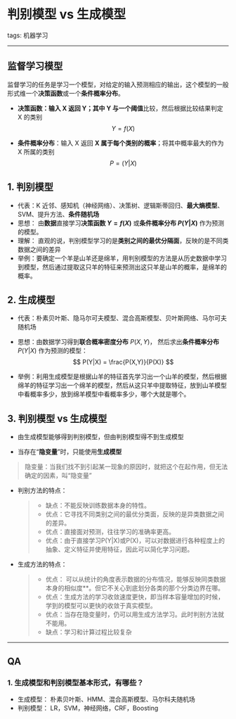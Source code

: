 # 判别模型 vs 生成模型

tags: 机器学习

---

## 监督学习模型

监督学习的任务是学习一个模型，对给定的输入预测相应的输出，这个模型的一般形式维一个**决策函数**或一个**条件概率分布**。

- **决策函数：**输入 X 返回 Y；其中 Y 与一个**阈值**比较，然后根据比较结果判定 X 的类别
  $$
  Y = f(X)
  $$

- **条件概率分布**：输入 X 返回 **X 属于每个类别的概率**；将其中概率最大的作为 X 所属的类别
  $$
  P = (Y|X)
  $$


## 1. 判别模型

- 代表：K 近邻、感知机（神经网络）、决策树、逻辑斯蒂回归、**最大熵模型**、SVM、提升方法、**条件随机场**
- 思想： 由**数据**直接学习**决策函数 $Y=f(X)$** 或**条件概率分布 $P(Y|X)$** 作为预测的模型。
- 理解： 直观的说，判别模型学习的是**类别之间的最优分隔面**，反映的是不同类数据之间的差异
- 举例：要确定一个羊是山羊还是绵羊，用判别模型的方法是从历史数据中学习到模型，然后通过提取这只羊的特征来预测出这只羊是山羊的概率，是绵羊的概率。

## 2. 生成模型

- 代表：朴素贝叶斯、隐马尔可夫模型、混合高斯模型、贝叶斯网络、马尔可夫随机场

- 思想：由数据学习得到**联合概率密度分布** $P(X,Y)$， 然后求出**条件概率分布** $P(Y|X)$ 作为预测的模型：
  $$
  P(Y|X) = \frac{P(X,Y)}{P(X)}
  $$

- 举例：利用生成模型是根据山羊的特征首先学习出一个山羊的模型，然后根据绵羊的特征学习出一个绵羊的模型，然后从这只羊中提取特征，放到山羊模型中看概率多少，放到绵羊模型中看概率多少，哪个大就是哪个。

## 3. 判别模型 vs 生成模型

- 由生成模型能够得到判别模型，但由判别模型得不到生成模型

- 当存在“**隐变量**”时，只能使用**生成模型**

> 隐变量：当我们找不到引起某一现象的原因时，就把这个在起作用，但无法确定的因素，叫“隐变量”

- 判别方法的特点：

  > - 缺点：不能反映训练数据本身的特性。
  > - 优点：它寻找不同类别之间的最优分类面，反映的是异类数据之间的差异。
  > - 优点：直接面对预测，往往学习的准确率更高。
  > - 优点：由于直接学习P(Y|X)或P(X)，可以对数据进行各种程度上的抽象、定义特征并使用特征，因此可以简化学习问题。

- 生成方法的特点：

  > - 优点： 可以从统计的角度表示数据的分布情况，能够反映同类数据本身的相似度**。但它不关心到底划分各类的那个分类边界在哪。
  > - 优点：生成方法的学习收敛速度更快，即当样本容量增加的时候，学到的模型可以更快的收敛于真实模型。
  > - 优点：当存在隐变量时，仍可以用生成方法学习。此时判别方法就不能用。
  > - 缺点：学习和计算过程比较复杂

---

## QA

### 1. 生成模型和判别模型基本形式，有哪些？

- 生成模型： 朴素贝叶斯、HMM、混合高斯模型、马尔科夫随机场
- 判别模型： LR，SVM，神经网络，CRF，Boosting

